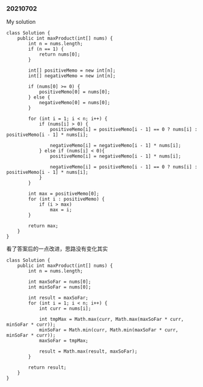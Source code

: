### 20210702

My solution

    class Solution {
        public int maxProduct(int[] nums) {
            int n = nums.length;
            if (n == 1) {
                return nums[0];
            }
            
            int[] positiveMemo = new int[n];
            int[] negativeMemo = new int[n];
            
            if (nums[0] >= 0) {
                positiveMemo[0] = nums[0];
            } else {
                negativeMemo[0] = nums[0];
            }
            
            for (int i = 1; i < n; i++) {
                if (nums[i] > 0) {
                    positiveMemo[i] = positiveMemo[i - 1] == 0 ? nums[i] : positiveMemo[i - 1] * nums[i];
                    
                    negativeMemo[i] = negativeMemo[i - 1] * nums[i];
                } else if (nums[i] < 0){
                    positiveMemo[i] = negativeMemo[i - 1] * nums[i];
                    
                    negativeMemo[i] = positiveMemo[i - 1] == 0 ? nums[i] : positiveMemo[i - 1] * nums[i];
                }
            }
            
            int max = positiveMemo[0];
            for (int i : positiveMemo) {
                if (i > max)
                    max = i;
            }
            
            return max;
        }
    }

看了答案后的一点改进，思路没有变化其实

    class Solution {
        public int maxProduct(int[] nums) {
            int n = nums.length;
            
            int maxSoFar = nums[0];
            int minSoFar = nums[0];
            
            int result = maxSoFar;
            for (int i = 1; i < n; i++) {
                int curr = nums[i];
                
                int tmpMax = Math.max(curr, Math.max(maxSoFar * curr, minSoFar * curr));
                minSoFar = Math.min(curr, Math.min(maxSoFar * curr, minSoFar * curr));
                maxSoFar = tmpMax;
                
                result = Math.max(result, maxSoFar);
            }
            
            return result;
        }
    }